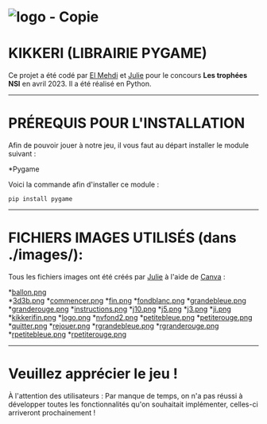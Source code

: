# ![logo - Copie](https://user-images.githubusercontent.com/116278302/234995210-e53920e1-d81d-40ee-9f60-fc94893dd1ff.png)
# KIKKERI (LIBRAIRIE PYGAME)  


Ce projet a été codé par [El Mehdi](https://github.com/Bianchey "Le profil d'El Mehdi") et [Julie](https://github.com/julies01 "Le profil de Julie") pour le concours **Les trophées NSI** en avril 2023. Il a été réalisé en Python.
___
# PRÉREQUIS POUR L'INSTALLATION 

Afin de pouvoir jouer à notre jeu, il vous faut au départ installer le module suivant :  

*Pygame  

Voici la commande afin d'installer ce module : 

    pip install pygame

___
# FICHIERS IMAGES UTILISÉS (dans ./images/):
Tous les fichiers images ont été créés par [Julie](https://github.com/julies01 " Le profil de Julie") à l'aide de [Canva](https://www.canva.com/ "Canva") :  

*[ballon.png](https://github.com/julies01/kikkeri/blob/sources/images/3d3b.png)  
*[3d3b.png](https://github.com/julies01/kikkeri/blob/sources/images/ballon.png)
*[commencer.png](https://github.com/julies01/kikkeri/blob/sources/images/commencer.png)
*[fin.png](https://github.com/julies01/kikkeri/blob/sources/images/fin.png)
*[fondblanc.png](https://github.com/julies01/kikkeri/blob/sources/images/fondblanc.png)
*[grandebleue.png](https://github.com/julies01/kikkeri/blob/sources/images/grandebleue.png)
*[granderouge.png](https://github.com/julies01/kikkeri/blob/sources/images/granderouge.png)
*[instructions.png](https://github.com/julies01/kikkeri/blob/sources/images/instructions.png)
*[j10.png](https://github.com/julies01/kikkeri/blob/sources/images/j10.png)
*[j5.png](https://github.com/julies01/kikkeri/blob/sources/images/j5.png)
*[j3.png](https://github.com/julies01/kikkeri/blob/sources/images/j3.png)
*[ji.png](https://github.com/julies01/kikkeri/blob/sources/images/ji.png)
*[kikkerifin.png](https://github.com/julies01/kikkeri/blob/sources/images/kikkerifin.png)
*[logo.png](https://github.com/julies01/kikkeri/blob/sources/images/logo.png)
*[nvfond2.png](https://github.com/julies01/kikkeri/blob/sources/images/nvfond2.png)
*[petitebleue.png](https://github.com/julies01/kikkeri/blob/sources/images/petitebleue.png)
*[petiterouge.png](https://github.com/julies01/kikkeri/blob/sources/images/petiterouge.png)
*[quitter.png](https://github.com/julies01/kikkeri/blob/sources/images/quitter.png)
*[rejouer.png](https://github.com/julies01/kikkeri/blob/sources/images/rejouer.png)
*[rgrandebleue.png](https://github.com/julies01/kikkeri/blob/sources/images/rgrandebleue.png)
*[rgranderouge.png](https://github.com/julies01/kikkeri/blob/sources/images/rgranderouge.png)
*[rpetitebleue.png](https://github.com/julies01/kikkeri/blob/sources/images/rpetitebleue.png)
*[rpetiterouge.png](https://github.com/julies01/kikkeri/blob/sources/images/rpetiterouge.png)


___  

# Veuillez apprécier le jeu !   

À l'attention des utilisateurs : Par manque de temps, on n'a pas réussi à développer toutes les fonctionnalités qu'on souhaitait implémenter, celles-ci arriveront prochainement !
